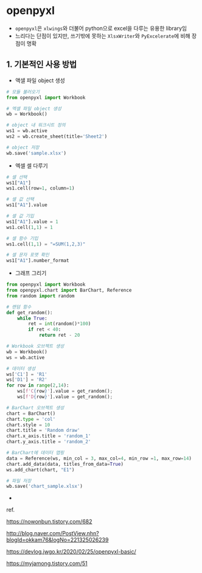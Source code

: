 # openpyxl

- `openpyxl`은 `xlwings`와 더불어 python으로 excel을 다루는 유용한 library임
- 느리다는 단점이 있지만, 쓰기밖에 못하는 `XlsxWriter`와 `PyExcelerate`에 비해 장점이 명확

## 1. 기본적인 사용 방법
- 액샐 파일 object 생성
```python
# 모듈 불러오기
from openpyxl import Workbook

# 엑셀 파일 object 생성
wb = Workbook()

# object 내 워크시트 정의
ws1 = wb.active
ws2 = wb.create_sheet(title='Sheet2')

# object 저장
wb.save('sample.xlsx')
```

- 엑셀 셀 다루기
```python
# 셀 선택
ws1["A1"]
ws1.cell(row=1, column=1)

# 셀 값 선택
ws1["A1"].value

# 셀 값 기입
ws1["A1"].value = 1
ws1.cell(1,1) = 1

# 셀 함수 기입
ws1.cell(1,1) = "=SUM(1,2,3)"

# 셀 문자 포맷 확인
ws1["A1"].number_format
```

- 그래프 그리기
``` python
from openpyxl import Workbook
from openpyxl.chart import BarChart, Reference
from random import random

# 랜덤 함수
def get_random():
    while True:
        ret = int(random()*100)
        if ret < 40:
            return ret - 20

# Workbook 오브젝트 생성
wb = Workbook()
ws = wb.active

# 데이터 생성
ws['C1'] = 'R1'
ws['D1'] = 'R2'
for row in range(2,14):
    ws[f'C{row}'].value = get_random();
    ws[f'D{row}'].value = get_random();    

# BarChart 오브젝트 생성    
chart = BarChart()
chart.type = 'col'
chart.style = 10
chart.title = 'Random draw'
chart.x_axis.title = 'random_1'
chart.y_axis.title = 'random_2'

# BarChart에 데이터 맵핑
data = Reference(ws, min_col = 3, max_col=4, min_row =1, max_row=14)
chart.add_data(data, titles_from_data=True)
ws.add_chart(chart, "E1")

# 파일 저장
wb.save('chart_sample.xlsx')
```

- 

ref.  

https://nowonbun.tistory.com/682

http://blog.naver.com/PostView.nhn?blogId=okkam76&logNo=221325026239

https://devlog.jwgo.kr/2020/02/25/openpyxl-basic/  

https://myjamong.tistory.com/51

